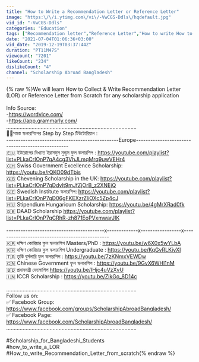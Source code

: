 ```yaml
---
title: "How to Write a Recommendation Letter or Reference Letter"
image: "https:\/\/i.ytimg.com\/vi\/-VwCGS-Ddls\/hqdefault.jpg"
vid_id: "-VwCGS-Ddls"
categories: "Education"
tags: ["Recommendation letter","Reference Letter","How to write How to Write a Recommendation Letter or Reference Lettera recommendation letter"]
date: "2021-07-04T01:06:36+03:00"
vid_date: "2019-12-19T03:37:44Z"
duration: "PT11M47S"
viewcount: "7201"
likeCount: "234"
dislikeCount: "4"
channel: "Scholarship Abroad Bangladesh"
---
```

{% raw %}We will learn How to Collect &amp; Write Recommendation Letter (LOR) or Reference Letter from Scratch for any scholarship application<br /><br />Info Source:<br />-<a rel="nofollow" target="blank" href="https://wordvice.com/">https://wordvice.com/</a><br />-<a rel="nofollow" target="blank" href="https://app.grammarly.com/">https://app.grammarly.com/</a><br />.......................................................................................<br />🎉🎉সমস্ত স্কলারশিপের Step by Step টিউটোরিয়াল : <br />-----------------------------------------------Europe-------------------------------------------------<br />🇪🇺 ইউরোপের বিখ্যাত ইরাসমুস মুন্ডুস ফুল স্কলারশিপ : <a rel="nofollow" target="blank" href="https://youtube.com/playlist?list=PLkaCrIOnP7qA4cg3VhJLmqMrq9uwVEHr4">https://youtube.com/playlist?list=PLkaCrIOnP7qA4cg3VhJLmqMrq9uwVEHr4</a><br />🇨🇭 Swiss Government Excellence Scholarship: <a rel="nofollow" target="blank" href="https://youtu.be/rQKO09dTbis">https://youtu.be/rQKO09dTbis</a><br />🇬🇧 Chevening Scholarship in the UK: <a rel="nofollow" target="blank" href="https://youtube.com/playlist?list=PLkaCrIOnP7qDdvlt9mJfZjOrB_z2XNEjQ">https://youtube.com/playlist?list=PLkaCrIOnP7qDdvlt9mJfZjOrB_z2XNEjQ</a><br />🇸🇪 Swedish Institute স্কলারশিপ: <a rel="nofollow" target="blank" href="https://youtube.com/playlist?list=PLkaCrIOnP7qD06gFKEXzrZliOXc5Zp4cJ">https://youtube.com/playlist?list=PLkaCrIOnP7qD06gFKEXzrZliOXc5Zp4cJ</a><br />🇭🇺 Stipendium Hungaricum Scholarship: <a rel="nofollow" target="blank" href="https://youtu.be/4gMrXRad0fk">https://youtu.be/4gMrXRad0fk</a><br />🇩🇪 DAAD Scholarship <a rel="nofollow" target="blank" href="https://youtube.com/playlist?list=PLkaCrIOnP7qCRhR-zh871EoPVxmwarJIK">https://youtube.com/playlist?list=PLkaCrIOnP7qCRhR-zh871EoPVxmwarJIK</a><br /><br />-----------------------------------------x-------------x-----------------x-----------------------------------------------<br />🇰🇷 দক্ষিণ কোরিয়ার ফুল স্কলারশিপ Masters/PhD : <a rel="nofollow" target="blank" href="https://youtu.be/w6X0x5wYLbA">https://youtu.be/w6X0x5wYLbA</a><br />🇰🇷 দক্ষিণ কোরিয়ার ফুল স্কলারশিপ Undergraduate : <a rel="nofollow" target="blank" href="https://youtu.be/KqGvRLKivXI">https://youtu.be/KqGvRLKivXI</a><br />🇹🇷 তুর্কি বুর্সলারি  ফুল স্কলারশিপ : <a rel="nofollow" target="blank" href="https://youtu.be/7zKNmxVEWDw">https://youtu.be/7zKNmxVEWDw</a><br />🇨🇳 Chinese Government ফুল স্কলারশিপ : <a rel="nofollow" target="blank" href="https://youtu.be/9GvX6WHl1nM">https://youtu.be/9GvX6WHl1nM</a><br />🇧🇩 প্রধানমন্ত্রী ফেলোশিপ <a rel="nofollow" target="blank" href="https://youtu.be/IHjc4uVzXvU">https://youtu.be/IHjc4uVzXvU</a><br />🇮🇳 ICCR Scholarship : <a rel="nofollow" target="blank" href="https://youtu.be/ZikGo_8D14c">https://youtu.be/ZikGo_8D14c</a><br /><br />.......................................................................................<br />Follow us on:<br />✅ Facebook Group: <a rel="nofollow" target="blank" href="https://www.facebook.com/groups/ScholarshipAbroadBangladesh/">https://www.facebook.com/groups/ScholarshipAbroadBangladesh/</a><br />✅ Facebook Page: <a rel="nofollow" target="blank" href="https://www.facebook.com/ScholarshipAbroadBangladesh/">https://www.facebook.com/ScholarshipAbroadBangladesh/</a><br />.......................................................................................<br /><br />#Scholarship_for_Bangladeshi_Students<br />#how_to_write_a_LOR<br />#How_to_write_Recommendation_Letter_from_scratch{% endraw %}
